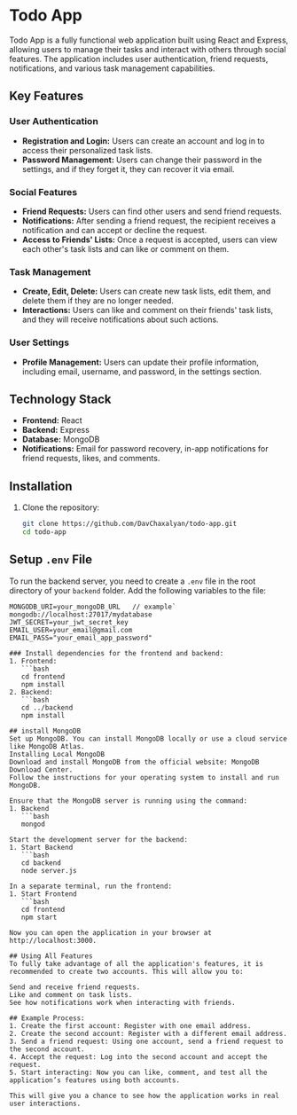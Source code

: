 # Todo App

Todo App is a fully functional web application built using React and Express, allowing users to manage their tasks and interact with others through social features. The application includes user authentication, friend requests, notifications, and various task management capabilities.

## Key Features

### User Authentication
- **Registration and Login:** Users can create an account and log in to access their personalized task lists.
- **Password Management:** Users can change their password in the settings, and if they forget it, they can recover it via email.

### Social Features
- **Friend Requests:** Users can find other users and send friend requests.
- **Notifications:** After sending a friend request, the recipient receives a notification and can accept or decline the request.
- **Access to Friends' Lists:** Once a request is accepted, users can view each other's task lists and can like or comment on them.

### Task Management
- **Create, Edit, Delete:** Users can create new task lists, edit them, and delete them if they are no longer needed.
- **Interactions:** Users can like and comment on their friends' task lists, and they will receive notifications about such actions.

### User Settings
- **Profile Management:** Users can update their profile information, including email, username, and password, in the settings section.

## Technology Stack

- **Frontend:** React
- **Backend:** Express
- **Database:** MongoDB
- **Notifications:** Email for password recovery, in-app notifications for friend requests, likes, and comments.

## Installation

1. Clone the repository:
   ```bash
   git clone https://github.com/DavChaxalyan/todo-app.git
   cd todo-app

## Setup `.env` File

To run the backend server, you need to create a `.env` file in the root directory of your `backend` folder. Add the following variables to the file:

```plaintext
MONGODB_URI=your_mongoDB_URL   // example`  mongodb://localhost:27017/mydatabase
JWT_SECRET=your_jwt_secret_key
EMAIL_USER=your_email@gmail.com
EMAIL_PASS="your_email_app_password"
   
### Install dependencies for the frontend and backend:
1. Frontend:
   ```bash
   cd frontend
   npm install
2. Backend:
   ```bash
   cd ../backend
   npm install

## install MongoDB
Set up MongoDB. You can install MongoDB locally or use a cloud service like MongoDB Atlas.
Installing Local MongoDB
Download and install MongoDB from the official website: MongoDB Download Center.
Follow the instructions for your operating system to install and run MongoDB.

Ensure that the MongoDB server is running using the command:
1. Backend
   ```bash
   mongod

Start the development server for the backend:
1. Start Backend
   ```bash
   cd backend
   node server.js

In a separate terminal, run the frontend:
1. Start Frontend
   ```bash
   cd frontend
   npm start   

Now you can open the application in your browser at http://localhost:3000.

## Using All Features
To fully take advantage of all the application's features, it is recommended to create two accounts. This will allow you to:

Send and receive friend requests.
Like and comment on task lists.
See how notifications work when interacting with friends.

## Example Process:
1. Create the first account: Register with one email address.
2. Create the second account: Register with a different email address.
3. Send a friend request: Using one account, send a friend request to the second account.
4. Accept the request: Log into the second account and accept the request.
5. Start interacting: Now you can like, comment, and test all the application’s features using both accounts.
   
This will give you a chance to see how the application works in real user interactions.
